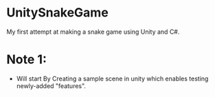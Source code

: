 # UnitySnakeGame
My first attempt at making a snake game using Unity and C#.

# Note 1:
- Will start By Creating a sample scene in unity which enables testing newly-added "features".
